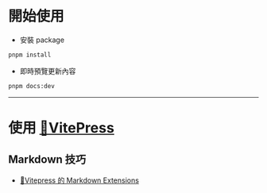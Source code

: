 # 開始使用

- 安裝 package

```bash
pnpm install
```

- 即時預覽更新內容

```bash
pnpm docs:dev
```

---

# 使用 [🔗VitePress](https://vitepress.dev/)

## Markdown 技巧

- [🔗Vitepress 的 Markdown Extensions](https://vitepress.dev/guide/markdown)
